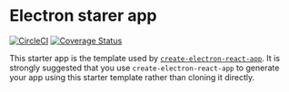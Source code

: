 
# Electron starer app
[![CircleCI](https://circleci.com/gh/kgroat/electron-react-starter.svg?style=shield&circle-token=18b44433f089413275cb90569f4aee3fc1d4a2ba)](https://circleci.com/gh/kgroat/workflows/electron-react-starter)
[![Coverage Status](https://coveralls.io/repos/github/kgroat/electron-react-starter/badge.svg?branch=coveralls)](https://coveralls.io/github/kgroat/electron-react-starter?branch=coveralls)

This starter app is the template used by [`create-electron-react-app`](https://github.com/kgroat/create-electron-react-app).  It is strongly suggested that you use `create-electron-react-app` to generate your app using this starter template rather than cloning it directly.
